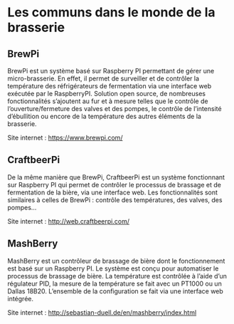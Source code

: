 # Les communs dans le monde de la brasserie

## BrewPi

BrewPi est un système basé sur Raspberry PI permettant de gérer une micro-brasserie. En effet, il permet de surveiller et de contrôler la température des réfrigérateurs de fermentation via une interface web exécutée par le RaspberryPI.
Solution open source, de nombreuses fonctionnalités s’ajoutent au fur et à mesure telles que le contrôle de l’ouverture/fermeture des valves et des pompes, le contrôle de l’intensité d’ébullition ou encore de la température des autres éléments de la brasserie.

Site internet : https://www.brewpi.com/

## CraftbeerPi

De la même manière que BrewPi, CraftbeerPi est un système fonctionnant sur Raspberry PI qui permet de contrôler le processus de brassage et de fermentation de la bière, via une interface web.
Les fonctionnalités sont similaires à celles de BrewPi : contrôle des températures, des valves, des pompes…

Site internet : http://web.craftbeerpi.com/

## MashBerry

MashBerry est un contrôleur de brassage de bière dont le fonctionnement est basé sur un Raspberry PI. Le système est conçu pour automatiser le processus de brassage de bière.
La température est contrôlée à l’aide d’un régulateur PID, la mesure de la température se fait avec un PT1000 ou un Dallas 18B20.
L’ensemble de la configuration se fait via une interface web intégrée.

Site internet : http://sebastian-duell.de/en/mashberry/index.html
 
 
 
 
